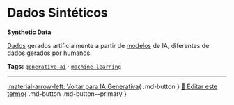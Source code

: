 # Dados Sintéticos

**Synthetic Data**

[Dados](../conceitos-fundamentais/dados.md) gerados artificialmente a partir de [modelos](../conceitos-fundamentais/modelo.md) de IA, diferentes de dados gerados por humanos.


**Tags:** [`generative-ai`](../tags.md#generative-ai) · [`machine-learning`](../tags.md#machine-learning)

---

[:material-arrow-left: Voltar para IA Generativa](index.md){ .md-button }
[📝 Editar este termo](https://github.com/seu-usuario/glossario-ia/edit/main/glossario.yaml){ .md-button .md-button--primary }
